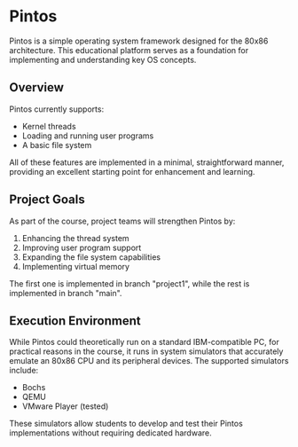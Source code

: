 # Pintos

Pintos is a simple operating system framework designed for the 80x86 architecture. This educational platform serves as a foundation for implementing and understanding key OS concepts.

## Overview

Pintos currently supports:

- Kernel threads
- Loading and running user programs
- A basic file system

All of these features are implemented in a minimal, straightforward manner, providing an excellent starting point for enhancement and learning.

## Project Goals

As part of the course, project teams will strengthen Pintos by:

1. Enhancing the thread system
2. Improving user program support
3. Expanding the file system capabilities
4. Implementing virtual memory

The first one is implemented in branch "project1", while the rest is implemented in branch "main".

## Execution Environment

While Pintos could theoretically run on a standard IBM-compatible PC, for practical reasons in the course, it runs in system simulators that accurately emulate an 80x86 CPU and its peripheral devices. The supported simulators include:

- Bochs
- QEMU
- VMware Player (tested)

These simulators allow students to develop and test their Pintos implementations without requiring dedicated hardware.
